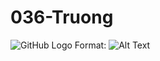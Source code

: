 # 036-Truong
![GitHub Logo](/images/34180348_2016585765336314_1751399826932629504_n.png)
Format: ![Alt Text](url)
